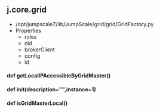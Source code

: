 ## j.core.grid

- /opt/jumpscale7/lib/JumpScale/grid/grid/GridFactory.py
- Properties
    - roles
    - nid
    - brokerClient
    - config
    - id

#### def getLocalIPAccessibleByGridMaster() 

#### def init(description="",instance=1) 

#### def isGridMasterLocal() 

